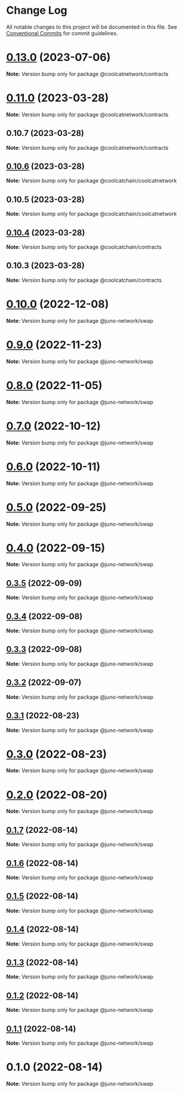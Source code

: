 # Change Log

All notable changes to this project will be documented in this file.
See [Conventional Commits](https://conventionalcommits.org) for commit guidelines.

# [0.13.0](https://github.com/coolcat-network/coolcat-ts/compare/@coolcatnetwork/contracts@0.11.0...@coolcatnetwork/contracts@0.13.0) (2023-07-06)

**Note:** Version bump only for package @coolcatnetwork/contracts





# [0.11.0](https://github.com/DigitalKitchenLabs/interface/compare/@coolcatnetwork/contracts@0.10.7...@coolcatnetwork/contracts@0.11.0) (2023-03-28)

**Note:** Version bump only for package @coolcatnetwork/contracts





## 0.10.7 (2023-03-28)

**Note:** Version bump only for package @coolcatnetwork/contracts





## [0.10.6](https://github.com/DigitalKitchenLabs/interface/compare/@coolcatchain/coolcatnetwork@0.10.5...@coolcatchain/coolcatnetwork@0.10.6) (2023-03-28)

**Note:** Version bump only for package @coolcatchain/coolcatnetwork





## 0.10.5 (2023-03-28)

**Note:** Version bump only for package @coolcatchain/coolcatnetwork





## [0.10.4](https://github.com/DigitalKitchenLabs/interface/compare/@coolcatchain/contracts@0.10.3...@coolcatchain/contracts@0.10.4) (2023-03-28)

**Note:** Version bump only for package @coolcatchain/contracts





## 0.10.3 (2023-03-28)

**Note:** Version bump only for package @coolcatchain/contracts





# [0.10.0](https://github.com/CosmosContracts/typescript/compare/@juno-network/swap@0.9.0...@juno-network/swap@0.10.0) (2022-12-08)

**Note:** Version bump only for package @juno-network/swap





# [0.9.0](https://github.com/CosmosContracts/typescript/compare/@juno-network/swap@0.8.0...@juno-network/swap@0.9.0) (2022-11-23)

**Note:** Version bump only for package @juno-network/swap





# [0.8.0](https://github.com/CosmosContracts/typescript/compare/@juno-network/swap@0.7.0...@juno-network/swap@0.8.0) (2022-11-05)

**Note:** Version bump only for package @juno-network/swap





# [0.7.0](https://github.com/CosmosContracts/typescript/compare/@juno-network/swap@0.6.0...@juno-network/swap@0.7.0) (2022-10-12)

**Note:** Version bump only for package @juno-network/swap





# [0.6.0](https://github.com/CosmosContracts/typescript/compare/@juno-network/swap@0.5.0...@juno-network/swap@0.6.0) (2022-10-11)

**Note:** Version bump only for package @juno-network/swap





# [0.5.0](https://github.com/CosmosContracts/typescript/compare/@juno-network/swap@0.4.0...@juno-network/swap@0.5.0) (2022-09-25)

**Note:** Version bump only for package @juno-network/swap





# [0.4.0](https://github.com/CosmosContracts/typescript/compare/@juno-network/swap@0.3.5...@juno-network/swap@0.4.0) (2022-09-15)

**Note:** Version bump only for package @juno-network/swap





## [0.3.5](https://github.com/CosmosContracts/typescript/compare/@juno-network/swap@0.3.4...@juno-network/swap@0.3.5) (2022-09-09)

**Note:** Version bump only for package @juno-network/swap





## [0.3.4](https://github.com/CosmosContracts/typescript/compare/@juno-network/swap@0.3.3...@juno-network/swap@0.3.4) (2022-09-08)

**Note:** Version bump only for package @juno-network/swap





## [0.3.3](https://github.com/CosmosContracts/typescript/compare/@juno-network/swap@0.3.2...@juno-network/swap@0.3.3) (2022-09-08)

**Note:** Version bump only for package @juno-network/swap





## [0.3.2](https://github.com/CosmosContracts/typescript/compare/@juno-network/swap@0.3.1...@juno-network/swap@0.3.2) (2022-09-07)

**Note:** Version bump only for package @juno-network/swap





## [0.3.1](https://github.com/CosmosContracts/typescript/compare/@juno-network/swap@0.3.0...@juno-network/swap@0.3.1) (2022-08-23)

**Note:** Version bump only for package @juno-network/swap





# [0.3.0](https://github.com/CosmosContracts/typescript/compare/@juno-network/swap@0.2.0...@juno-network/swap@0.3.0) (2022-08-23)

**Note:** Version bump only for package @juno-network/swap





# [0.2.0](https://github.com/CosmosContracts/typescript/compare/@juno-network/swap@0.1.7...@juno-network/swap@0.2.0) (2022-08-20)

**Note:** Version bump only for package @juno-network/swap





## [0.1.7](https://github.com/CosmosContracts/typescript/compare/@juno-network/swap@0.1.6...@juno-network/swap@0.1.7) (2022-08-14)

**Note:** Version bump only for package @juno-network/swap





## [0.1.6](https://github.com/CosmosContracts/typescript/compare/@juno-network/swap@0.1.5...@juno-network/swap@0.1.6) (2022-08-14)

**Note:** Version bump only for package @juno-network/swap





## [0.1.5](https://github.com/CosmosContracts/typescript/compare/@juno-network/swap@0.1.4...@juno-network/swap@0.1.5) (2022-08-14)

**Note:** Version bump only for package @juno-network/swap





## [0.1.4](https://github.com/CosmosContracts/typescript/compare/@juno-network/swap@0.1.3...@juno-network/swap@0.1.4) (2022-08-14)

**Note:** Version bump only for package @juno-network/swap





## [0.1.3](https://github.com/CosmosContracts/typescript/compare/@juno-network/swap@0.1.2...@juno-network/swap@0.1.3) (2022-08-14)

**Note:** Version bump only for package @juno-network/swap





## [0.1.2](https://github.com/CosmosContracts/typescript/compare/@juno-network/swap@0.1.1...@juno-network/swap@0.1.2) (2022-08-14)

**Note:** Version bump only for package @juno-network/swap





## [0.1.1](https://github.com/CosmosContracts/typescript/compare/@juno-network/swap@0.1.0...@juno-network/swap@0.1.1) (2022-08-14)

**Note:** Version bump only for package @juno-network/swap





# 0.1.0 (2022-08-14)

**Note:** Version bump only for package @juno-network/swap
